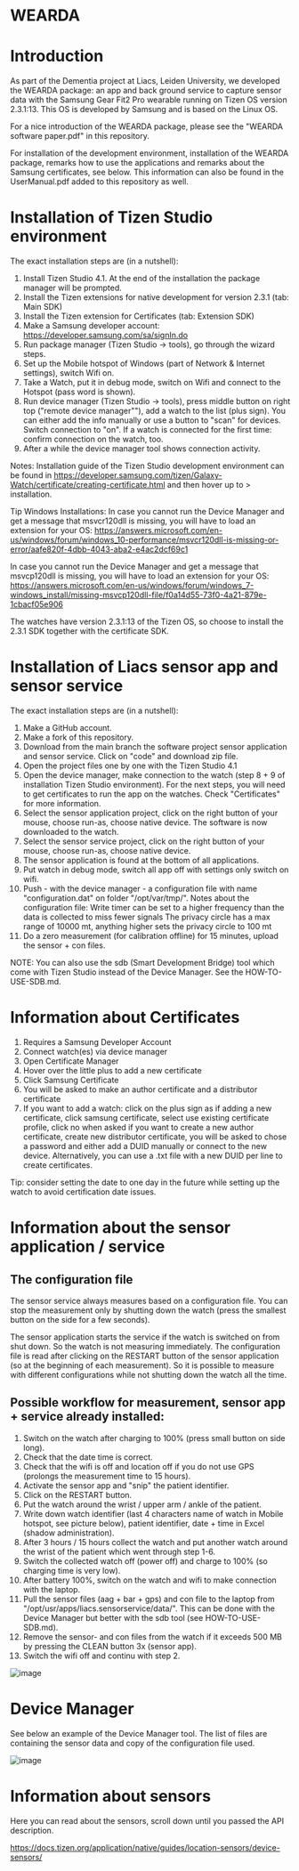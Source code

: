 # WEARDA

# Introduction

As part of the Dementia project at Liacs, Leiden University, we developed the WEARDA package: an app and back ground service to capture sensor data with the Samsung Gear Fit2 Pro wearable running on Tizen OS version 2.3.1:13. This OS is developed by Samsung and is based on the Linux OS.

For a nice introduction of the WEARDA package, please see the "WEARDA software paper.pdf" in this repository. 

For installation of the development environment, installation of the WEARDA package, remarks how to use the applications and remarks about the Samsung certificates, see below. This information can also be found in the UserManual.pdf added to this repository as well.

# Installation of Tizen Studio environment

The exact installation steps are (in a nutshell):

1. Install Tizen Studio 4.1. At the end of the installation the package manager will be prompted.
2. Install the Tizen extensions for native development for version 2.3.1 (tab: Main SDK)
3. Install the Tizen extension for Certificates (tab: Extension SDK)
4. Make a Samsung developer account: https://developer.samsung.com/sa/signIn.do
5. Run package manager (Tizen Studio -> tools), go through the wizard steps.
6. Set up the Mobile hotspot of Windows (part of Network & Internet settings), switch Wifi on.
7. Take a Watch, put it in debug mode, switch on Wifi and connect to the Hotspot (pass word is shown).
8. Run device manager (Tizen Studio -> tools), press middle button on right top ("remote device manager""), add a watch to the list (plus sign). You can either add the info manually or use a button to "scan" for devices. Switch connection to "on". If a watch is connected for the first time: confirm connection on the watch, too. 
9. After a while the device manager tool shows connection activity.

Notes:
Installation guide of the Tizen Studio development environment can be found in https://developer.samsung.com/tizen/Galaxy-Watch/certificate/creating-certificate.html and then hover up to > installation.

Tip Windows Installations: 
In case you cannot run the Device Manager and get a message that msvcr120dll is missing, you will have to load an extension for your OS:
https://answers.microsoft.com/en-us/windows/forum/windows_10-performance/msvcr120dll-is-missing-or-error/aafe820f-4dbb-4043-aba2-e4ac2dcf69c1

In case you cannot run the Device Manager and get a message that msvcp120dll is missing, you will have to load an extension for your OS:
https://answers.microsoft.com/en-us/windows/forum/windows_7-windows_install/missing-msvcp120dll-file/f0a14d55-73f0-4a21-879e-1cbacf05e906

The watches have version 2.3.1:13 of the Tizen OS, so choose to install the 2.3.1 SDK together with the certificate SDK.

# Installation of Liacs sensor app and sensor service

The exact installation steps are (in a nutshell):

1. Make a GitHub account.
2. Make a fork of this repository.
3. Download from the main branch the software project sensor application and sensor service. Click on "code" and download zip file.
4. Open the project files one by one with the Tizen Studio 4.1
5. Open the device manager, make connection to the watch (step 8 + 9 of installation Tizen Studio environment).
For the next steps, you will need to get certificates to run the app on the watches. Check "Certificates" for more information. 
6. Select the sensor application project, click on the right button of your mouse, choose run-as, choose native device. The software is now downloaded to the watch.
7. Select the sensor service project, click on the right button of your mouse, choose run-as, choose native device.
8. The sensor application is found at the bottom of all applications.
9. Put watch in debug mode, switch all app off with settings only switch on wifi.
10. Push - with the device manager - a configuration file with name "configuration.dat" on folder "/opt/var/tmp/".
Notes about the configuration file: 
Write timer can be set to a higher frequency than the data is collected to miss fewer signals
The privacy circle has a max range of 10000 mt, anything higher sets the privacy circle to 100 mt
11. Do a zero measurement (for calibration offline) for 15 minutes, upload the sensor + con files.

NOTE: You can also use the sdb (Smart Development Bridge) tool which come with Tizen Studio instead of the Device Manager. See the HOW-TO-USE-SDB.md.

# Information about Certificates

1. Requires a Samsung Developer Account
2. Connect watch(es) via device manager
3. Open Certificate Manager
4. Hover over the little plus to add a new certificate
5. Click Samsung Certificate
6. You will be asked to make an author certificate and a distributor certificate
7. If you want to add a watch: click on the plus sign as if adding a new certificate, click samsung certificate, select use existing certificate profile, click no when asked if you want to create a new author certificate, create new distributor certificate, you will be asked to chose a password and either add a DUID manually or connect to the new device. Alternatively, you can use a .txt file with a new DUID per line to create certificates. 

Tip: consider setting the date to one day in the future while setting up the watch to avoid certification date issues.

# Information about the sensor application / service

## The configuration file

The sensor service always measures based on a configuration file. You can stop the measurement only by shutting down the watch (press the smallest button on the side for a few seconds).

The sensor application starts the service if the watch is switched on from shut down. So the watch is not measuring immediately. The configuration file is read after clicking on the RESTART button of the sensor application (so at the beginning of each measurement). So it is possible to measure with different configurations while not shutting down the watch all the time.

## Possible workflow for measurement, sensor app + service already installed:

1. Switch on the watch after charging to 100% (press small button on side long).
2. Check that the date time is correct.
3. Check that the wifi is off and location off if you do not use GPS (prolongs the measurement time to 15 hours).
5. Activate the sensor app and "snip" the patient identifier.
6. Click on the RESTART button.
7. Put the watch around the wrist / upper arm / ankle of the patient.
8. Write down watch identifier (last 4 characters name of watch in Mobile hotspot, see picture below), patient identifier, date + time in Excel (shadow administration).
9. After 3 hours / 15 hours collect the watch and put another watch around the wrist of the patient which went through step 1-6.
10. Switch the collected watch off (power off) and charge to 100% (so charging time is very low).
11. After battery 100%, switch on the watch and wifi to make connection with the laptop.
12. Pull the sensor files (aag + bar + gps) and con file to the laptop from "/opt/usr/apps/liacs.sensorservice/data/". This can be done with the Device Manager but better with the sdb tool (see HOW-TO-USE-SDB.md).
13. Remove the sensor- and con files from the watch if it exceeds 500 MB by pressing the CLEAN button 3x (sensor app).
14. Switch the wifi off and continu with step 2. 

![image](https://user-images.githubusercontent.com/37830964/117474773-931d7c80-af5b-11eb-9624-5701e7d59c19.png)

# Device Manager

See below an example of the Device Manager tool. The list of files are containing the sensor data and copy of the configuration file used.

![image](https://user-images.githubusercontent.com/37830964/117474980-d37cfa80-af5b-11eb-8c27-2c5f91c4d288.png)

# Information about sensors

Here you can read about the sensors, scroll down until you passed the API description.

https://docs.tizen.org/application/native/guides/location-sensors/device-sensors/

